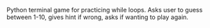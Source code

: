 Python terminal game for practicing while loops. Asks user to guess between 1-10, gives hint if wrong, asks if wanting to play again.
